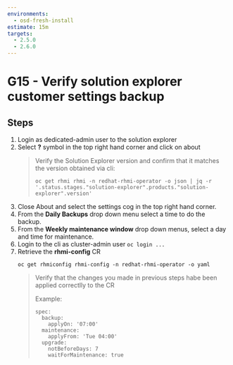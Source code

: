 ```yaml
---
environments:
  - osd-fresh-install
estimate: 15m
targets:
  - 2.5.0
  - 2.6.0
---
```


# G15 - Verify solution explorer customer settings backup

## Steps

1. Login as dedicated-admin user to the solution explorer
1. Select **?** symbol in the top right hand corner and click on about
   > Verify the Solution Explorer version and confirm that it matches the version obtained via cli:
   >
   > ```
   > oc get rhmi rhmi -n redhat-rhmi-operator -o json | jq -r '.status.stages."solution-explorer".products."solution-explorer".version'
   > ```
1. Close About and select the settings cog in the top right hand corner.
1. From the **Daily Backups** drop down menu select a time to do the backup.
1. From the **Weekly maintenance window** drop down menus, select a day and time for maintenance.
1. Login to the cli as cluster-admin user `oc login ...`
1. Retrieve the **rhmi-config** CR
   ```
   oc get rhmiconfig rhmi-config -n redhat-rhmi-operator -o yaml
   ```
   > Verify that the changes you made in previous steps habe been applied correctlly to the CR
   >
   > Example:
   >
   > ```
   > spec:
   >   backup:
   >     applyOn: '07:00'
   >   maintenance:
   >     applyFrom: 'Tue 04:00'
   >   upgrade:
   >     notBeforeDays: 7
   >     waitForMaintenance: true
   > ```
